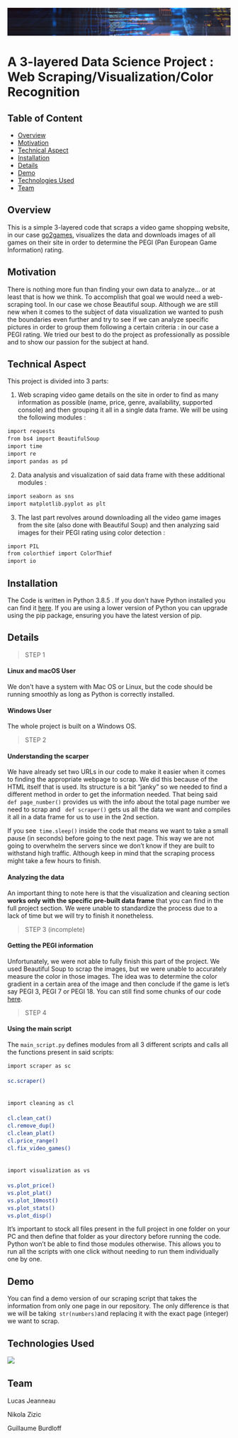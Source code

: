 ![](https://raw.githubusercontent.com/gbrdf/M1-programing-project/main/Unimportant%20folder/data-analytics-header-image.jpg)

# A 3-layered Data Science Project : Web Scraping/Visualization/Color Recognition

## Table of Content
  
  * [Overview](#overview)
  * [Motivation](#motivation)
  * [Technical Aspect](#technical-aspect)
  * [Installation](#installation)
  * [Details](#details)
  * [Demo](#demo)
  * [Technologies Used](#technologies-used)
  * [Team](#team)
 






## Overview
This is a simple 3-layered code that scraps a video game shopping website, in our case [go2games](https://www.go2games.com), visualizes the data and downloads images of all games on their site in order to determine the PEGI (Pan European Game Information) rating.

## Motivation
There is nothing more fun than finding your own data to analyze… or at least that is how we think. To accomplish that goal we would need a web-scraping tool. In our case we chose Beautiful soup. Although we are still new when it comes to the subject of data visualization we wanted to push the boundaries even further and try to see if we can analyze specific pictures in order to group them following a certain criteria : in our case a PEGI rating. We tried our best to do the project as professionally as possible and to show our passion for the subject at hand. 

## Technical Aspect

This project is divided into 3 parts:

1. Web scraping video game details on the site in order to find as many information as possible (name, price, genre, availability, supported console) and then grouping it all in a single data frame. We will be using the following modules : 

```bash
import requests
from bs4 import BeautifulSoup
import time  
import re
import pandas as pd
```
2. Data analysis and visualization of said data frame with these additional modules :

```bash
import seaborn as sns
import matplotlib.pyplot as plt
```
3. The last part revolves around downloading all the video game images from the site (also done with Beautiful Soup) and then analyzing said images for their PEGI rating using color detection : 

```bash
import PIL
from colorthief import ColorThief
import io
```
## Installation

The Code is written in Python 3.8.5 . If you don't have Python installed you can find it [here](https://www.python.org/downloads/). If you are using a lower version of Python you can upgrade using the pip package, ensuring you have the latest version of pip.


## Details


> STEP 1


#### Linux and macOS User

We don't have a system with Mac OS or Linux, but the code should be running smoothly as long as Python is correctly installed.


#### Windows User

The whole project is built on a Windows OS.  



> STEP 2


#### Understanding the scarper 

We have already set two URLs in our code to make it easier when it comes to finding the appropriate webpage to scrap. We did this because of the HTML itself that is used. Its structure is a bit “janky” so we needed to find a different method in order to get the information needed. That being said ` def page_number()` provides us with the info about the total page number we need to scrap and ` def scraper()` gets us all the data we want and compiles it all in a data frame for us to use in the 2nd section.

If you see` time.sleep()` inside the code that means we want to take a small pause (in seconds) before going to the next page. This way we are not going to overwhelm the servers since we don’t know if they are built to withstand high traffic. Although keep in mind that the scraping process might take a few hours to finish. 


#### Analyzing the data  

An important thing to note here is that the visualization and cleaning section **works only with the specific pre-built data frame** that you can find in the full project section. We were unable to standardize the process due to a lack of time but we will try to finish it nonetheless. 


> STEP 3 (incomplete)


#### Getting the PEGI information 

Unfortunately, we were not able to fully finish this part of the project. We used Beautiful Soup to scrap the images, but we were unable to accurately measure the color in those images. The idea was to determine the color gradient in a certain area of the image and then conclude if the game is let’s say PEGI 3, PEGI 7 or PEGI 18. You can still find some chunks of our code [here](https://github.com/gbrdf/M1-programming-project/tree/main/pegi%20project%20(unfinished)). 


> STEP 4 

#### Using the main script 

The `main_script.py` defines modules from all 3 different scripts and calls all the functions present in said scripts:
```bash
import scraper as sc

sc.scraper()


import cleaning as cl

cl.clean_cat()
cl.remove_dup()
cl.clean_plat()
cl.price_range()
cl.fix_video_games()


import visualization as vs

vs.plot_price()
vs.plot_plat()
vs.plot_10most()
vs.plot_stats()
vs.plot_disp()
```
It’s important to stock all files present in the full project in one folder on your PC and then define that folder as your directory before running the code. Python won’t be able to find those modules otherwise. This allows you to run all the scripts with one click without needing to run them individually one by one.


## Demo
You can find a demo version of our scraping script that takes the information from only one page in our repository. The only difference is that we will be taking` str(numbers)`and replacing it with the exact page (integer) we want to scrap.



## Technologies Used

![](https://forthebadge.com/images/badges/made-with-python.svg)



## Team

Lucas Jeanneau

Nikola Zizic

Guillaume Burdloff
